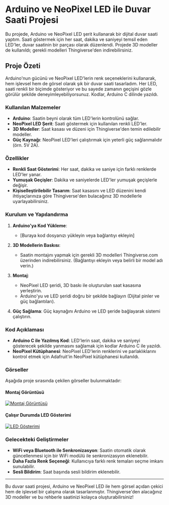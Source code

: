 # Arduino ve NeoPixel LED ile Duvar Saati Projesi

Bu projede, Arduino ve NeoPixel LED şerit kullanarak bir dijital duvar saati yaptım. Saati göstermek için her saat, dakika ve saniyeyi temsil eden LED'ler, duvar saatinin bir parçası olarak düzenlendi. Projede 3D modeller de kullanıldı; gerekli modelleri Thingiverse'den indirebilirsiniz.

## Proje Özeti

Arduino'nun gücünü ve NeoPixel LED'lerin renk seçeneklerini kullanarak, hem işlevsel hem de görsel olarak şık bir duvar saati tasarladım. Her LED, saati renkli bir biçimde gösteriyor ve bu sayede zamanın geçişini gözle görülür şekilde deneyimleyebiliyorsunuz. Kodlar, Arduino C dilinde yazıldı.

### Kullanılan Malzemeler

- **Arduino**: Saatin beyni olarak tüm LED'lerin kontrolünü sağlar.
- **NeoPixel LED Şerit**: Saati göstermek için kullanılan renkli LED'ler.
- **3D Modeller**: Saat kasası ve düzeni için Thingiverse'den temin edilebilir modeller.
- **Güç Kaynağı**: NeoPixel LED'leri çalıştırmak için yeterli güç sağlanmalıdır (örn. 5V 2A).

### Özellikler

- **Renkli Saat Gösterimi**: Her saat, dakika ve saniye için farklı renklerde LED'ler yanar.
- **Yumuşak Geçişler**: Dakika ve saniyelerde LED'ler yumuşak geçişlerle değişir.
- **Kişiselleştirilebilir Tasarım**: Saat kasasını ve LED düzenini kendi ihtiyaçlarınıza göre Thingiverse'den bulacağınız 3D modellerle uyarlayabilirsiniz.

### Kurulum ve Yapılandırma

1. **Arduino'ya Kod Yükleme**: 
   - [Buraya kod dosyanızı yükleyin veya bağlantıyı ekleyin]
   
2. **3D Modellerin Baskısı**: 
   - Saatin montajını yapmak için gerekli 3D modelleri Thingiverse.com üzerinden indirebilirsiniz. (Bağlantıyı ekleyin veya belirli bir model adı verin.)

3. **Montaj**:
   - NeoPixel LED şeridi, 3D baskı ile oluşturulan saat kasasına yerleştirin.
   - Arduino'yu ve LED şeridi doğru bir şekilde bağlayın (Dijital pinler ve güç bağlantıları).

4. **Güç Sağlama**: Güç kaynağını Arduino ve LED şeride bağlayarak sistemi çalıştırın.

### Kod Açıklaması

- **Arduino C ile Yazılmış Kod**: LED'lerin saat, dakika ve saniyeyi gösterecek şekilde yanmasını sağlamak için kodlar Arduino C ile yazıldı. 
- **NeoPixel Kütüphanesi**: NeoPixel LED'lerin renklerini ve parlaklıklarını kontrol etmek için Adafruit'in NeoPixel kütüphanesi kullanıldı.

### Görseller

Aşağıda proje sırasında çekilen görseller bulunmaktadır:

#### Montaj Görüntüsü
[![Montaj Görüntüsü](path/to/assembly_image.jpg)](https://github.com/bilalorhanlr/Wall_Clock/blob/main/clock1.jpeg)

#### Çalışır Durumda LED Gösterimi
[![LED Gösterimi](path/to/led_display_image.jpg)](https://github.com/bilalorhanlr/Wall_Clock/blob/main/clock4.jpeg)

### Gelecekteki Geliştirmeler

- **WiFi veya Bluetooth ile Senkronizasyon**: Saatin otomatik olarak güncellenmesi için bir WiFi modülü ile senkronizasyon eklenebilir.
- **Daha Fazla Renk Seçeneği**: Kullanıcıya farklı renk temaları seçme imkanı sunulabilir.
- **Sesli Bildirim**: Saat başında sesli bildirim eklenebilir.

---

Bu duvar saati projesi, Arduino ve NeoPixel LED ile hem görsel açıdan çekici hem de işlevsel bir çalışma olarak tasarlanmıştır. Thingiverse'den alacağınız 3D modeller ve bu rehberle saatinizi kolayca oluşturabilirsiniz!
